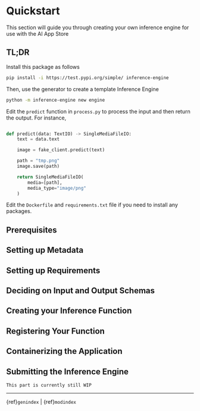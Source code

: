# Quickstart
This section will guide you through creating your own inference engine for use with the AI App Store

## TL;DR
Install this package as follows
```bash
pip install -i https://test.pypi.org/simple/ inference-engine
```

Then, use the generator to create a template Inference Engine
```bash
python -m inference-engine new engine
```

Edit the `predict` function in `process.py` to process the input and then return the output. For instance,

```python

def predict(data: TextIO) -> SingleMediaFileIO:
    text = data.text

    image = fake_client.predict(text)

    path = "tmp.png"
    image.save(path)

    return SingleMediaFileIO(
        media=[path],
        media_type="image/png"
    )

```

Edit the `Dockerfile` and `requirements.txt` file if you need to install any packages.

## Prerequisites


## Setting up Metadata

## Setting up Requirements

## Deciding on Input and Output Schemas


## Creating your Inference Function

## Registering Your Function

## Containerizing the Application


## Submitting the Inference Engine

```{warning}
This part is currently still WIP
```

---
{ref}`genindex` | {ref}`modindex`
